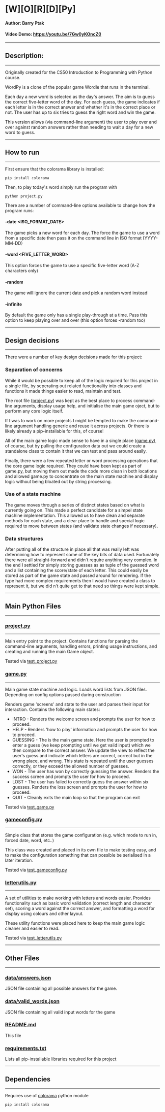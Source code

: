 # \[W\]\[O\]\[R\]\[D\]\[Py\]
#### Author: Barry Ptak
#### Video Demo:  https://youtu.be/7Gw0yKOncZ0
---
## Description:
---
Originally created for the CS50 Introduction to Programming with Python course.

WordPy is a clone of the popular game Wordle that runs in the terminal.

Each day a new word is selected as the day's answer.
The aim is to guess the correct five-letter word of the day.
For each guess, the game indicates if each letter is in the correct answer and whether it's in the correct place or not.
The user has up to six tries to guess the right word and win the game.

This version allows (via command-line argument) the user to play over and over against random answers rather than needing to wait a day for a new word to guess.

---
## How to run
---
First ensure that the colorama library is installed:
```
pip install colorama
````
Then, to play today's word simply run the program with
```
python project.py
```
There are a number of command-line options available to change how the program runs:

#### -date <ISO_FORMAT_DATE>
The game picks a new word for each day.
The force the game to use a word from a specific date then pass it on the command line in ISO format (YYYY-MM-DD)

#### -word <FIVE_LETTER_WORD>
This option forces the game to use a specific five-letter word (A-Z characters only)

#### -random
The game will ignore the current date and pick a random word instead

#### -infinite
By default the game only has a single play-through at a time. Pass this option to keep playing over and over (this option forces -random too)

---
## Design decisions
---

There were a number of key design decisions made for this project:

### Separation of concerns
While it would be possible to keep all of the logic required for this project in a single file, by seperating out related functionality into classes and functions it made things easier to read, maintain and test.

The root file ([project.py](./project.py)) was kept as the best place to process command-line arguments, display usage help, and initialise the main game oject, but to perform any core logic itself.

If I was to work on more projects I might be tempted to make the command-line argument handling generic and reuse it across projects. Or there is likely already a pip-installable for this, of course!

All of the main game logic made sense to have in a single place ([game.py](./game.py)), of course, but by pulling the configuration data out we could create a standalone class to contain it that we can test and pass around easily.

Finally, there were a few repeated letter or word processing operations that the core game logic required. They could have been kept as part of game.py, but moving them out made the code more clean in both locations and allowed game.py to concentrate on the main state machine and display logic without being bloated out by string processing.

### Use of a state machine
The game moves through a series of distinct states based on what is currently going on. This made a perfect candidate for a simpel state machine implementation. This allowed us to have clean and separate methods for each state, and a clear place to handle and special logic required to move between states (and validate state changes if necessary).

### Data structures
After putting all of the structure in place all that was really left was determining how to represent some of the key bits of data used. Fortunately there were all straight-forward and didn't require anything very complex. In the end I settled for simply storing guesses as as tuple of the guessed word and a list containing the score/state of each letter. This could easily be stored as part of the game state and passed around for rendering. If the type had more complex requirements then I would have created a class to represent it, but we did n't quite get to that need so things were kept simple.

---
## Main Python Files
---

### [project.py](./project.py)
---
Main entry point to the project.
Contains functions for parsing the command-line arguments, handling errors, printing usage instructions, and creating and running the main Game object.

Tested via [test_project.py](./test_project.py)

### [game.py](./game.py)
---
Main game state machine and logic.
Loads word lists from JSON files.
Depending on config options passed during construction

Renders game 'screens' and state to the user and parses their input for interaction.
Contains the following main states:
- INTRO - Renders the welcome screen and prompts the user for how to proceed.
- HELP - Renders 'how to play' information and prompts the user for how to proceed.
- GUESSING - The is the main game state. Here the user is prompted to enter a guess (we keep prompting until we get valid input) which we then compare to the correct answer. We update the view to reflect the user's guess and indicate which letters are correct, correct but in the wrong place, and wrong. This state is repeated until the user guesses correctly, or they exceed the allowed number of guesses.
- WON - The user has won by correctly guessing the answer. Renders the success screen and prompts the user for how to proceed.
- LOST - The user has failed to correctly guess the answer within six guesses.  Renders the loss screen and prompts the user for how to proceed.
- QUIT - Cleanly exits the main loop so that the program can exit

Tested via [test_game.py](./test_game.py)

### [gameconfig.py](./gameconfig.py)
---
Simple class that stores the game configuration (e.g. which mode to run in, forced date, word, etc..)

This class was created and placed in its own file to make testing easy, and to make the configuration something that can possible be serialised in a later iteration.

Tested via [test_gameconfig.py](./test_gameconfig.py)

### [letterutils.py](./letterutils.py)
---
A set of utilities to make working with letters and words easier.
Provides functionality such as basic word validation (correct length and character set), scoring a word against the correct answer, and formatting a word for display using colours and other layout.

These utility functions were placed here to keep the main game logic cleaner and easier to read.

Tested via [test_letterutils.py](./test_letterutils.py)

---
## Other Files
---

### [data/answers.json](./data/answers.json)
JSON file containing all possible answers for the game.

### [data/valid_words.json](./data/valid_words.json)
JSON file containing all valid input words for the game

### [README.md](./README.md)
This file

### [requirements.txt](./requirements.txt)
Lists all pip-installable libraries required for this project

---
## Dependencies
---
Requires use of [colorama](https://pypi.org/project/colorama/) python module
```
pip install colorama
```
